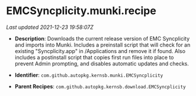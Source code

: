 # EMCSyncplicity.munki.recipe

_Last updated 2021-12-23 19:58:07Z_

- **Description**: Downloads the current release version of EMC Syncplicity and imports into Munki. Includes a preinstall script that will check for an existing "Syncplicity.app" in /Applications and remove it if found. Also includes a postinstall script that copies first run files into place to prevent Admin prompting, and disables automatic updates and checks.

- **Identifier**: `com.github.autopkg.kernsb.munki.EMCSyncplicity`

- **Parent Recipes**: `com.github.autopkg.kernsb.download.EMCSyncplicity`